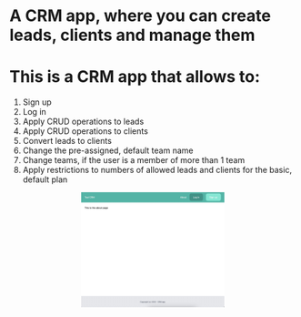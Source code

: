 # A CRM app, where you can create leads, clients and manage them


# This is a CRM app that allows to:
1. Sign up
2. Log in
3. Apply CRUD operations to leads
4. Apply CRUD operations to clients
5. Convert leads to clients
6. Change the pre-assigned, default team name
7. Change teams, if the user is a member of more than 1 team
8. Apply restrictions to numbers of allowed leads and clients for the basic, default plan


<p>
    <center><img style="width: 50%" src="src/images-readme/about-page.jpg"></center>
</p>
